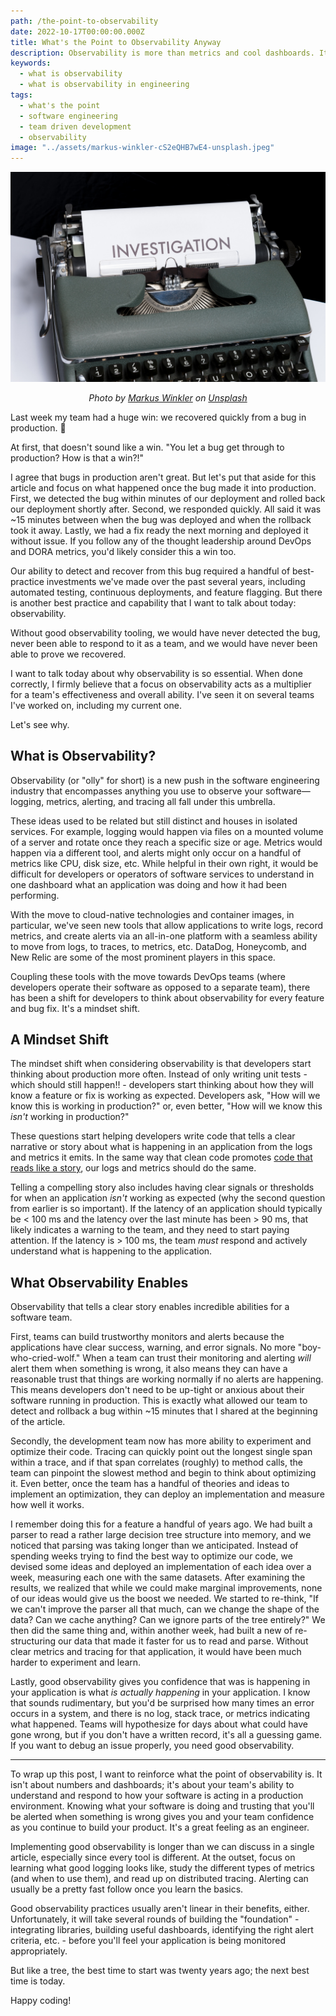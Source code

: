 ```yaml
---
path: /the-point-to-observability
date: 2022-10-17T00:00:00.000Z
title: What's the Point to Observability Anyway
description: Observability is more than metrics and cool dashboards. It is a fundamental shift in how you write software.
keywords:
  - what is observability
  - what is observability in engineering
tags:
  - what's the point
  - software engineering
  - team driven development
  - observability
image: "../assets/markus-winkler-cS2eQHB7wE4-unsplash.jpeg"
---
```


<center>

!["investigation report"](../assets/markus-winkler-cS2eQHB7wE4-unsplash.jpeg)

<i> 

Photo by <a href="https://unsplash.com/@markuswinkler?utm_source=unsplash&utm_medium=referral&utm_content=creditCopyText">Markus Winkler</a> on <a href="https://unsplash.com/s/photos/detective?utm_source=unsplash&utm_medium=referral&utm_content=creditCopyText">Unsplash</a>

</i>

</center>

Last week my team had a huge win: we recovered quickly from a bug in production. 🎉

At first, that doesn't sound like a win. "You let a bug get through to production? How is that a win?!"

I agree that bugs in production aren't great. But let's put that aside for this article and focus on what happened once the bug made it into production. First, we detected the bug within minutes of our deployment and rolled back our deployment shortly after. Second, we responded quickly. All said it was ~15 minutes between when the bug was deployed and when the rollback took it away. Lastly, we had a fix ready the next morning and deployed it without issue. If you follow any of the thought leadership around DevOps and DORA metrics, you'd likely consider this a win too.

Our ability to detect and recover from this bug required a handful of best-practice investments we've made over the past several years, including automated testing, continuous deployments, and feature flagging. But there is another best practice and capability that I want to talk about today: observability.

Without good observability tooling, we would have never detected the bug, never been able to respond to it as a team, and we would have never been able to prove we recovered.

I want to talk today about why observability is so essential. When done correctly, I firmly believe that a focus on observability acts as a multiplier for a team's effectiveness and overall ability. I've seen it on several teams I've worked on, including my current one.

Let's see why.

## What is Observability?

Observability (or "olly" for short) is a new push in the software engineering industry that encompasses anything you use to observe your software—logging, metrics, alerting, and tracing all fall under this umbrella. 

These ideas used to be related but still distinct and houses in isolated services. For example, logging would happen via files on a mounted volume of a server and rotate once they reach a specific size or age. Metrics would happen via a different tool, and alerts might only occur on a handful of metrics like CPU, disk size, etc. While helpful in their own right, it would be difficult for developers or operators of software services to understand in one dashboard what an application was doing and how it had been performing.

With the move to cloud-native technologies and container images, in particular, we've seen new tools that allow applications to write logs, record metrics, and create alerts via an all-in-one platform with a seamless ability to move from logs, to traces, to metrics, etc. DataDog, Honeycomb, and New Relic are some of the most prominent players in this space.

Coupling these tools with the move towards DevOps teams (where developers operate their software as opposed to a separate team), there has been a shift for developers to think about observability for every feature and bug fix. It's a mindset shift. 

## A Mindset Shift

The mindset shift when considering observability is that developers start thinking about production more often. Instead of only writing unit tests - which should still happen!! - developers start thinking about
how they will know a feature or fix is working as expected. Developers ask, "How will we know this is working in production?" or, even better, "How will we know this _isn't_ working in production?"

These questions start helping developers write code that tells a clear narrative or story about what is happening in an application from the logs and metrics it emits. In the same way that clean code promotes [code that reads like a story](https://www.goodreads.com/quotes/7029841-clean-code-is-simple-and-direct-clean-code-reads-like#:~:text=Clean%20code%20reads%20like%20well,Grady%20Booch%20author%20of%20Object), our logs and metrics should do the same.

Telling a compelling story also includes having clear signals or thresholds for when an application _isn't_ working as expected (why the second question from earlier is so important). If the latency of an application should typically be < 100 ms and the latency over the last minute has been > 90 ms, that likely indicates a warning to the team, and they need to start paying attention. If the latency is > 100 ms, the team _must_ respond and actively understand what is happening to the application.

## What Observability Enables

Observability that tells a clear story enables incredible abilities for a software team. 

First, teams can build trustworthy monitors and alerts because the applications have clear success, warning, and error signals. No more "boy-who-cried-wolf." When a team can trust their monitoring and alerting _will_ alert them when something is wrong, it also means they can have a reasonable trust that things are working normally if no alerts are happening. This means developers don't need to be up-tight or anxious about their software running in production. This is exactly what allowed our team to detect and rollback a bug within ~15 minutes that I shared at the beginning of the article.

Secondly, the development team now has more ability to experiment and optimize their code. Tracing can quickly point out the longest single span within a trace, and if that span correlates (roughly) to method calls, the team can pinpoint the slowest method and begin to think about optimizing it. Even better, once the team has a handful of theories and ideas to implement an optimization, they can deploy an implementation and measure how well it works. 

I remember doing this for a feature a handful of years ago. We had built a parser to read a rather large decision tree structure into memory, and we noticed that parsing was taking longer than we anticipated. Instead of spending weeks trying to find the best way to optimize our code, we devised some ideas and deployed an implementation of each idea over a week, measuring each one with the same datasets. After examining the results, we realized that while we could make marginal improvements, none of our ideas would give us the boost we needed. We started to re-think, "If we can't improve the parser all that much, can we change the shape of the data? Can we cache anything? Can we ignore parts of the tree entirely?" We then did the same thing and, within another week, had built a new of re-structuring our data that made it faster for us to read and parse. Without clear metrics and tracing for that application, it would have been much harder to experiment and learn.

Lastly, good observability gives you confidence that was is happening in your application is what _is actually happening_ in your application. I know that sounds rudimentary, but you'd be surprised how many times an error occurs in a system, and there is no log, stack trace, or metrics indicating what happened. Teams will hypothesize for days about what could have gone wrong, but if you don't have a written record, it's all a guessing game. If you want to debug an issue properly, you need good observability.

---

To wrap up this post, I want to reinforce what the point of observability is. It isn't about numbers and dashboards; it's about your team's ability to understand and respond to how your software is acting in a production environment. Knowing what your software is doing and trusting that you'll be alerted when something is wrong gives you and your team confidence as you continue to build your product. It's a great feeling as an engineer.

Implementing good observability is longer than we can discuss in a single article, especially since every tool is different. At the outset, focus on learning what good logging looks like, study the different types of metrics (and when to use them), and read up on distributed tracing. Alerting can usually be a pretty fast follow once you learn the basics. 

Good observability practices usually aren't linear in their benefits, either. Unfortunately, it will take several rounds of building the "foundation" - integrating libraries, building useful dashboards, identifying the right alert criteria, etc. - before you'll feel your application is being monitored appropriately. 

But like a tree, the best time to start was twenty years ago; the next best time is today.

Happy coding!



